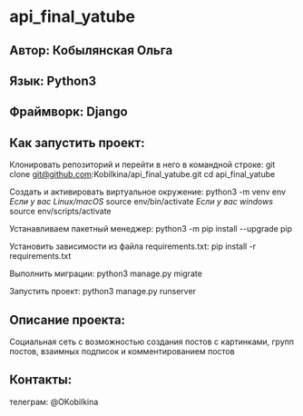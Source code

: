 # api_final_yatube

Автор: Кобылянская Ольга
------------------------
Язык: Python3
-------------
Фраймворк: Django
-----------------
Как запустить проект:
---------------------
Клонировать репозиторий и перейти в него в командной строке:
git clone git@github.com:Kobilkina/api_final_yatube.git
cd api_final_yatube

Cоздать и активировать виртуальное окружение:
python3 -m venv env
_Если у вас Linux/macOS_
source env/bin/activate
_Если у вас windows_
source env/scripts/activate

Устанавливаем пакетный менеджер:
python3 -m pip install --upgrade pip

Установить зависимости из файла requirements.txt:
pip install -r requirements.txt

Выполнить миграции:
python3 manage.py migrate

Запустить проект:
python3 manage.py runserver

Описание проекта:
-----------------
Социальная сеть с возможностью создания постов с картинками,
групп постов, взаимных подписок и комментированием постов 

Контакты:
---------
телеграм: @OKobilkina
